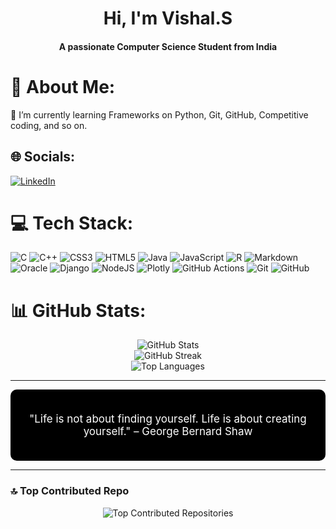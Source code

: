<h1 align="center">Hi, I'm Vishal.S</h1>
<h4 align="center">A passionate Computer Science Student from India</h3>

# 💫 About Me:

🌱 I’m currently learning Frameworks on Python, Git, GitHub, Competitive coding, and so on.<br>

## 🌐 Socials:

[![LinkedIn](https://img.shields.io/badge/LinkedIn-%230077B5.svg?logo=linkedin&logoColor=white)](https://linkedin.com/in/https://www.linkedin.com/in/vishal-s-650a1928b/)

# 💻 Tech Stack:

![C](https://img.shields.io/badge/c-%2300599C.svg?style=flat&logo=c&logoColor=white) ![C++](https://img.shields.io/badge/c++-%2300599C.svg?style=flat&logo=c%2B%2B&logoColor=white) ![CSS3](https://img.shields.io/badge/css3-%231572B6.svg?style=flat&logo=css3&logoColor=white) ![HTML5](https://img.shields.io/badge/html5-%23E34F26.svg?style=flat&logo=html5&logoColor=white) ![Java](https://img.shields.io/badge/java-%23ED8B00.svg?style=flat&logo=openjdk&logoColor=white) ![JavaScript](https://img.shields.io/badge/javascript-%23323330.svg?style=flat&logo=javascript&logoColor=%23F7DF1E) ![R](https://img.shields.io/badge/r-%23276DC3.svg?style=flat&logo=r&logoColor=white) ![Markdown](https://img.shields.io/badge/markdown-%23000000.svg?style=flat&logo=markdown&logoColor=white) ![Oracle](https://img.shields.io/badge/Oracle-F80000?style=flat&logo=oracle&logoColor=white) ![Django](https://img.shields.io/badge/django-%23092E20.svg?style=flat&logo=django&logoColor=white) ![NodeJS](https://img.shields.io/badge/node.js-6DA55F?style=flat&logo=node.js&logoColor=white) ![Plotly](https://img.shields.io/badge/Plotly-%233F4F75.svg?style=flat&logo=plotly&logoColor=white) ![GitHub Actions](https://img.shields.io/badge/github%20actions-%232671E5.svg?style=flat&logo=githubactions&logoColor=white) ![Git](https://img.shields.io/badge/git-%23F05033.svg?style=flat&logo=git&logoColor=white) ![GitHub](https://img.shields.io/badge/github-%23121011.svg?style=flat&logo=github&logoColor=white)

# 📊 GitHub Stats:

<div align="center">
  <img src="https://github-readme-stats.vercel.app/api?username=vishals25&theme=dark&hide_border=false&include_all_commits=true&count_private=true" alt="GitHub Stats"/>
  <br/>
  <img src="https://github-readme-streak-stats.herokuapp.com/?user=vishals25&theme=dark&hide_border=false" alt="GitHub Streak"/>
  <br/>
  <img src="https://github-readme-stats.vercel.app/api/top-langs/?username=vishals25&theme=dark&hide_border=false&include_all_commits=true&count_private=true&layout=compact" alt="Top Languages"/>
</div>

---

<div align="center" style="background-color: black; color: white; padding: 20px; border-radius: 10px; font-size:17px;">
  <p>"Life is not about finding yourself. Life is about creating yourself." – George Bernard Shaw</p>
</div>

---

### 🔝 Top Contributed Repo

<div align="center">
  <img src="https://github-contributor-stats.vercel.app/api?username=vishals25&limit=5&theme=dark&combine_all_yearly_contributions=true" alt="Top Contributed Repositories"/>
</div>
